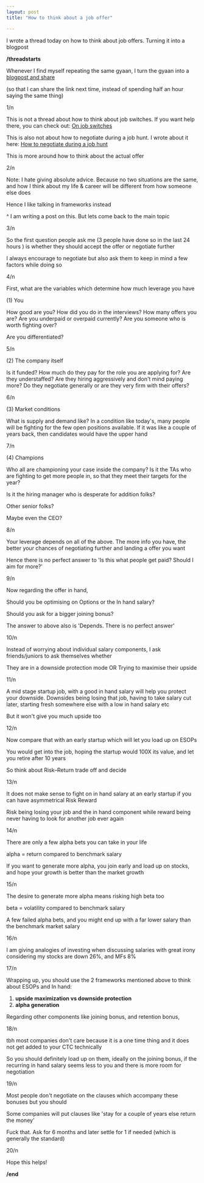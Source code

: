 ```yaml
---
layout: post
title: "How to think about a job offer"

---
```


I wrote a thread today on how to think about job offers. Turning it into a blogpost

**/threadstarts**

Whenever I find myself repeating the same gyaan, I turn the gyaan into a [blogpost and share](https://manassaloi.com/2020/01/17/twitter-rules.html)

(so that I can share the link next time, instead of spending half an hour saying the same thing)

1/n

This is not a thread about how to think about job switches. If you want help there, you can check out: [On job switches](https://manassaloi.com/2020/01/22/random-career-gyan-1.html)

This is also not about how to negotiate during a job hunt. I wrote about it here: [How to negotiate during a job hunt](https://manassaloi.com/2020/01/12/how-to-negotiate-job.html)

This is more around how to think about the actual offer

2/n

Note: I hate giving absolute advice. Because no two situations are the same, and how I think about my life & career will be different from how someone else does

Hence I like talking in frameworks instead

^ I am writing a post on this. But lets come back to the main topic

3/n

So the first question people ask me (3 people have done so in the last 24 hours ) is whether they should accept the offer or negotiate further

I always encourage to negotiate but also ask them to keep in mind a few factors while doing so

4/n

First, what are the variables which determine how much leverage you have

(1) You

How good are you? How did you do in the interviews? How many offers you are? Are you underpaid or overpaid currently? Are you someone who is worth fighting over?

Are you differentiated?

5/n

(2) The company itself

Is it funded? How much do they pay for the role you are applying for? Are they understaffed? Are they hiring aggressively and don't mind paying more? Do they negotiate generally or are they very firm with their offers?

6/n

(3) Market conditions

What is supply and demand like? In a condition like today's, many people will be fighting for the few open positions available. If it was like a couple of years back, then candidates would have the upper hand

7/n

(4) Champions

Who all are championing your case inside the company? Is it the TAs who are fighting to get more people in, so that they meet their targets for the year?

Is it the hiring manager who is desperate for addition folks?

Other senior folks?

Maybe even the CEO?

8/n

Your leverage depends on all of the above. The more info you have, the better your chances of negotiating further and landing a offer you want

Hence there is no perfect answer to 'Is this what people get paid? Should I aim for more?'

9/n

Now regarding the offer in hand,

Should you be optimising on Options or the In hand salary?

Should you ask for a bigger joining bonus?

The answer to above also is 'Depends. There is no perfect answer'

10/n

Instead of worrying about individual salary components, I ask friends/juniors to ask themselves whether

They are in a downside protection mode OR Trying to maximise their upside

11/n

A mid stage startup job, with a good in hand salary will help you protect your downside. Downsides being losing that job, having to take salary cut later, starting fresh somewhere else with a low in hand salary etc

But it won't give you much upside too

12/n

Now compare that with an early startup which will let you load up on ESOPs

You would get into the job, hoping the startup would 100X its value, and let you retire after 10 years

So think about Risk–Return trade off and decide

13/n

It does not make sense to fight on in hand salary at an early startup if you can have asymmetrical Risk Reward

Risk being losing your job and the in hand component while reward being never having to look for another job ever again

14/n

There are only a few alpha bets you can take in your life

alpha = return compared to benchmark salary

If you want to generate more alpha, you join early and load up on stocks, and hope your growth is better than the market growth

15/n

The desire to generate more alpha means risking high beta too

beta = volatility compared to benchmark salary

A few failed alpha bets, and you might end up with a far lower salary than the benchmark market salary

16/n

I am giving analogies of investing when discussing salaries with great irony considering my stocks are down 26%, and MFs 8%

17/n

Wrapping up, you should use the 2 frameworks mentioned above to think about ESOPs and In hand:

1. **upside maximization vs downside protection**
2. **alpha generation**

Regarding other components like joining bonus, and retention bonus,

18/n

tbh most companies don't care because it is a one time thing and it does not get added to your CTC technically

So you should definitely load up on them, ideally on the joining bonus, if the recurring in hand salary seems less to you and there is more room for negotiation

19/n

Most people don't negotiate on the clauses which accompany these bonuses but you should

Some companies will put clauses like 'stay for a couple of years else return the money'

Fuck that. Ask for 6 months and later settle for 1 if needed (which is generally the standard)

20/n

Hope this helps!

**/end**
